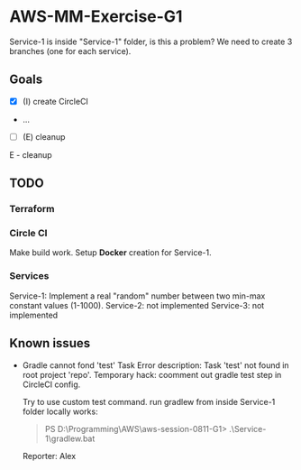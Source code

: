 # AWS-MM-Exercise-G1

Service-1 is inside "Service-1" folder, is this a problem?
We need to create 3 branches (one for each service).

## Goals

- [X] (I) create CircleCI
- ...
- [ ] (E) cleanup

E - cleanup

## TODO

### Terraform



### Circle CI

Make build work.
Setup __Docker__ creation for Service-1.

### Services

Service-1: Implement a real "random" number between two min-max constant values (1-1000).
Service-2: not implemented
Service-3: not implemented

## Known issues

- Gradle cannot fond 'test' Task
  Error description: Task 'test' not found in root project 'repo'.
  Temporary hack: coomment out gradle test step in CircleCI config.

  Try to use custom test command.
  run gradlew from inside Service-1 folder locally works:
  > PS D:\Programming\AWS\aws-session-0811-G1> .\Service-1\gradlew.bat

  Reporter: Alex
